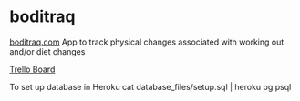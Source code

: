 # boditraq
[boditraq.com](http://www.boditraq.com)
App to track physical changes associated with working out and/or diet changes

[Trello Board](https://trello.com/b/EH6yh3eK/boditraq)

To set up database in Heroku
cat database_files/setup.sql | heroku pg:psql
